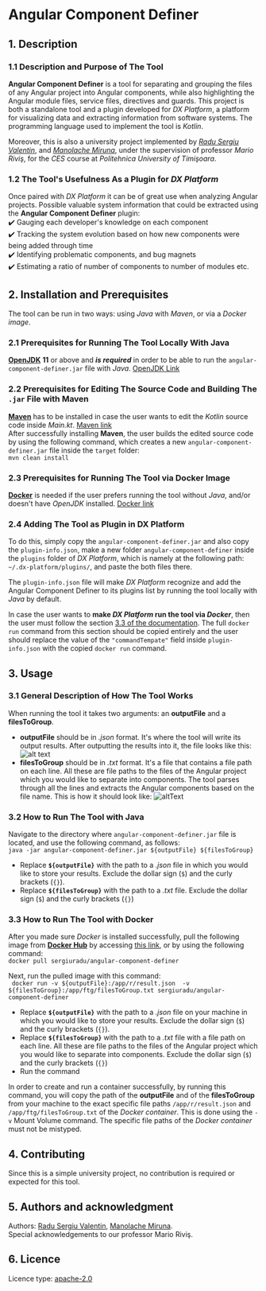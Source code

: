 # Angular Component Definer
## 1. Description
### 1.1 Description and Purpose of The Tool
__Angular Component Definer__ is a tool for separating and grouping the files of any Angular project into Angular components, while also highlighting the Angular module files, service files, directives and guards. This project is both a standalone tool and a plugin developed for _DX Platform_, a platform for visualizing data and extracting information from software systems. The programming language used to implement the tool is _Kotlin_.

Moreover, this is also a university project implemented by [_Radu Sergiu Valentin_](https://github.com/sergiuradu5), and [_Manolache Miruna_](https://github.com/manolachemiruna), under the supervision of professor _Mario Riviş_, for the _CES_ course at _Politehnica University of Timişoara_.
### 1.2 The Tool's Usefulness As a Plugin for _DX Platform_
Once paired with _DX Platform_ it can be of great use when analyzing Angular projects. Possible valuable system information that could be extracted using the __Angular Component Definer__ plugin: \
    ✔️ Gauging each developer's knowledge on each component \
    ✔️ Tracking the system evolution based on how new components were being added through time \
    ✔️ Identifying problematic components, and bug magnets \
    ✔️ Estimating a ratio of number of components to number of modules etc. 

## 2. Installation and Prerequisites
The tool can be run in two ways: using _Java_ with _Maven_, or via a _Docker image_.
### 2.1 Prerequisites for Running The Tool Locally With Java
[**OpenJDK**](https://openjdk.java.net/) **11** or above and ***is required*** in order to be able to run the `angular-component-definer.jar` file with _Java_. [OpenJDK Link](https://openjdk.java.net/)

### 2.2 Prerequisites for Editing The Source Code and Building The `.jar` File with Maven
[**Maven**](https://maven.apache.org/install.html) has to be installed in case the user wants to edit the _Kotlin_ source code inside _Main.kt_. [Maven link](https://maven.apache.org/install.html) \
After successfully installing **Maven**, the user builds the edited source code by using the following command, which creates a new `angular-component-definer.jar` file inside the `target` folder: \
```mvn clean install```

### 2.3 Prerequisites for Running The Tool via Docker Image
[**Docker**](https://docs.docker.com/get-docker/) is needed if the user prefers running the tool without _Java_, and/or doesn't have _OpenJDK_ installed. [Docker link](https://docs.docker.com/get-docker/)

### 2.4 Adding The Tool as Plugin in DX Platform
To do this, simply copy the `angular-component-definer.jar` and also copy the `plugin-info.json`, make a new folder `angular-component-definer` inside the `plugins` folder of _DX Platform_, which is namely at the following path: `~/.dx-platform/plugins/`, and paste the both files there. 

The `plugin-info.json` file will make _DX Platform_ recognize and add the Angular Component Definer to its plugins list by running the tool locally with _Java_ by default.

In case the user wants to **make _DX Platform_ run the tool via _Docker_**, then the user must follow the section [3.3 of the documentation](https://github.com/sergiuradu5/Angular-Component-Definer#33-how-to-run-the-tool-with-docker). The full `docker run` command from this section should be copied entirely and the user should replace the value of the `"commandTempate"` field inside `plugin-info.json` with the copied `docker run` command.

## 3. Usage
### 3.1 General Description of How The Tool Works
When running the tool it takes two arguments: an **outputFile** and a **filesToGroup**.
* **outputFile** should be in _.json_ format. It's where the tool will write its output results. After outputting the results into it, the file looks like this:
![alt text](https://lh3.googleusercontent.com/ZfpzCeaM6nrwIlP5v37zCq054U0kUFCXvJ9oQJDL6CgcbkMAiBKqY4f3uxyJIYXBjMHwuFilSTd41N_tZz2kjeyDa-ZcdFj2XfYIXrJfOOrdcxKxqf9JzGpp5HoAxhhnRYjDGSd8R5QkwzoNQTAX4Mm2kJ8CNuwMrMzz-QBEVQHx1SKLHnrrlb2_qKXPFResPJVSUrhJ19K8aZ6DLkfK2-kcj_THwq-IjHU-NWAYhua2SM0mZNV7bC4jhWQso9qEn9_6PIIVrPz-Nw_C4ZcoKMSuUnw1PDabHQCXhWhq1k7pJTsjbtRQJ8o108tAnGH4fUwF8dKZUKb7rEpkNSVZJmU_1aJ3frgdk4UNfAaYx0APn-hl-gzkJTN4jzVZfdCp5CQddGUaCVVO5wHGmmsKrqywKUFUtiXiKvGbr_2HGmhOkNe7O-JciDZ5PyolyDFdmDjMn4FtiArDxXcA0AJC-Ds_MGIgEdo5NtSmqS94mndCE6JtYJmG9QE10HQnXOAbP9_LIGHQcpXVG-2sVA9ow6JkZFkIqjZAQ2NSba9hYjq2ZSAl7rk8wxL3be5cq7zbSggkoks-eYq9y9Jvk65tiP0HroQR-j-eojqM4l5-bXZVJ97LPkLRphIhx2kbHCkQ20-IAhn6GWpxCw4Y_ivRidWybLg0nO3XSuCC1eYACNnQegQOYv87ZEJ8woCOANpkq7dlJlask3M2KkrIIOlFFVLG=w767-h572-no?authuser=0 "An outputFile from Angular Component Definer")
* **filesToGroup** should be in _.txt_ format. It's a file that contains a file path on each line. All these are file paths to the files of the Angular project which you would like to separate into components. The tool parses through all the lines and extracts the Angular components based on the file name. This is how it should look like:
![altText](https://lh3.googleusercontent.com/Sdo-v9XyUVInyThSinYmCuMS6AVFr4AdEXOUTk0DkWQNcTgbTja5SeR6MddKX1IAtb8mqd5cT8KWqRypPkVnioBZ7_eoGx3c-nyYUIDf_xZQ2h1INF68_f93gXVWjNez5y9CefI-O7Z-omU3YwR7qMUgHF3tUQGB0Y14oLFZ3q9hAk9AjEuIt4UzyRFg9ZWOLBFz8AZk396-f-eI7NHkoQAWixeK6Dh0Hdz1LI_B5wHwbadH0jJLfhlnk_Ogm_oQVeCNSA39cFSIgany7pfkOH6BNzVuih1JkvPg3DeATNPqwlr4qwUEoejWb5CVEW9BPo-1-0sBxR-xh7_aaz8HZC8msjVz56rfgyDTpn2wf3ucGyYePwJYY0IgbE585PGlejtCYDSl_fm4eDcbue7Kw39XSeXZj9EC2i-kKA6q71MR0XLN1syxvJBXUmoA0asvOX8LRBbe3EX6lAp01-0wD0EB54gIgBOInbF36BgjRceSAOgVEgqOS-hspCEhrXT6yPCtZ5XokHy_AnkaHhw4SerLc6SOawmSb9xyfkKllF8m91onuaCyndvQl19n_AmVCevCAJkW4n6sYjsD8lPYdmTWMhBGAIgAy6Qy000cBRFAAdk4rFzTttAAh3Gpd8CyTAw_pYvS7jcsQyvzMPFAVKeVpcNhJNlh5CM7e8RHlGQ4AI_1PPeYtrgaJMoBe2XoaGXR9tVPp1CU3ifxNnO5x3j_=w692-h572-no?authuser=0 "A filesToGroup for Angular Component Definer")


### 3.2 How to Run The Tool with Java
Navigate to the directory where `angular-component-definer.jar` file is located, and use the following command, as follows: \
    ```java -jar angular-component-definer.jar ${outputFile} ${filesToGroup}```
* Replace **`${outputFile}`** with the path to a _.json_ file in which you would like to store your results. Exclude the dollar sign (`$`) and the curly brackets (`{}`).
* Replace **`${filesToGroup}`** with the path to a _.txt_ file. Exclude the dollar sign (`$`) and the curly brackets (`{}`) 

### 3.3 How to Run The Tool with Docker
After you made sure _Docker_ is installed successfully, pull the following image from [**Docker Hub**](https://hub.docker.com/r/sergiuradu/angular-component-definer) by accessing [this link](https://hub.docker.com/r/sergiuradu/angular-component-definer), or by using the following command: \
    ```docker pull sergiuradu/angular-component-definer```

Next, run the pulled image with this command: \
    ```
    docker run -v ${outputFile}:/app/r/result.json 
    -v ${filesToGroup}:/app/ftg/filesToGroup.txt sergiuradu/angular-component-definer```

* Replace **`${outputFile}`** with the path to a _.json_ file on your machine in which you would like to store your results. Exclude the dollar sign (`$`) and the curly brackets (`{}`).
* Replace **`${filesToGroup}`** with the path to a _.txt_ file with a file path on each line. All these are file paths to the files of the Angular project which you would like to separate into components. Exclude the dollar sign (`$`) and the curly brackets (`{}`)
* Run the command

In order to create and run a container successfully, by running this command, you will copy the path of the **outputFile** and of the **filesToGroup** from your machine to the exact specific file paths `/app/r/result.json` and `/app/ftg/filesToGroup.txt` of the _Docker container_. This is done using the `-v` Mount Volume command. The specific file paths of the _Docker container_ must not be mistyped.

##   4. Contributing
Since this is a simple university project, no contribution is required or expected for this tool.

##  5. Authors and acknowledgment
Authors: [Radu Sergiu Valentin](https://github.com/sergiuradu5), [Manolache Miruna](https://github.com/manolachemiruna). \
Special acknowledgements to our professor Mario Riviş.

## 6. Licence
Licence type: [apache-2.0](https://github.com/sergiuradu5/Angular-Component-Definer/blob/master/LICENCE)
